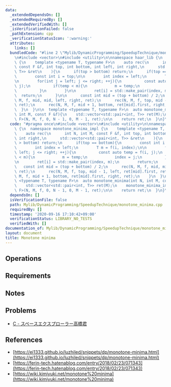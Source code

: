 ```yaml
---
data:
  _extendedDependsOn: []
  _extendedRequiredBy: []
  _extendedVerifiedWith: []
  _isVerificationFailed: false
  _pathExtension: cpp
  _verificationStatusIcon: ':warning:'
  attributes:
    links: []
  bundledCode: "#line 2 \"Mylib/DynamicProgramming/SpeedupTechnique/monotone_minima.cpp\"\
    \n#include <vector>\n#include <utility>\n\nnamespace haar_lib {\n  namespace monotone_minima_impl\
    \ {\n    template <typename T, typename F>\n    auto rec(\n      int N, int M,\
    \ const F &f, int top, int bottom, int left, int right,\n      std::vector<std::pair<int,\
    \ T>> &ret\n    ){\n      if(top > bottom) return;\n      if(top == bottom){\n\
    \        const int i = top;\n\n        int index = left;\n        T m = f(i, index);\n\
    \n        for(int j = left; j <= right; ++j){\n          const auto temp = f(i,\
    \ j);\n          if(temp < m){\n            m = temp;\n            index = j;\n\
    \          }\n        }\n\n        ret[i] = std::make_pair(index, m);\n      \
    \  return;\n      }\n\n      const int mid = (top + bottom) / 2;\n      rec(N,\
    \ M, f, mid, mid, left, right, ret);\n      rec(N, M, f, top, mid - 1, left, ret[mid].first,\
    \ ret);\n      rec(N, M, f, mid + 1, bottom, ret[mid].first, right, ret);\n  \
    \  }\n  }\n\n  template <typename T, typename F>\n  auto monotone_minima(int N,\
    \ int M, const F &f){\n    std::vector<std::pair<int, T>> ret(M);\n    monotone_minima_impl::rec<T,\
    \ F>(N, M, f, 0, N - 1, 0, M - 1, ret);\n\n    return ret;\n  }\n}\n"
  code: "#pragma once\n#include <vector>\n#include <utility>\n\nnamespace haar_lib\
    \ {\n  namespace monotone_minima_impl {\n    template <typename T, typename F>\n\
    \    auto rec(\n      int N, int M, const F &f, int top, int bottom, int left,\
    \ int right,\n      std::vector<std::pair<int, T>> &ret\n    ){\n      if(top\
    \ > bottom) return;\n      if(top == bottom){\n        const int i = top;\n\n\
    \        int index = left;\n        T m = f(i, index);\n\n        for(int j =\
    \ left; j <= right; ++j){\n          const auto temp = f(i, j);\n          if(temp\
    \ < m){\n            m = temp;\n            index = j;\n          }\n        }\n\
    \n        ret[i] = std::make_pair(index, m);\n        return;\n      }\n\n   \
    \   const int mid = (top + bottom) / 2;\n      rec(N, M, f, mid, mid, left, right,\
    \ ret);\n      rec(N, M, f, top, mid - 1, left, ret[mid].first, ret);\n      rec(N,\
    \ M, f, mid + 1, bottom, ret[mid].first, right, ret);\n    }\n  }\n\n  template\
    \ <typename T, typename F>\n  auto monotone_minima(int N, int M, const F &f){\n\
    \    std::vector<std::pair<int, T>> ret(M);\n    monotone_minima_impl::rec<T,\
    \ F>(N, M, f, 0, N - 1, 0, M - 1, ret);\n\n    return ret;\n  }\n}\n"
  dependsOn: []
  isVerificationFile: false
  path: Mylib/DynamicProgramming/SpeedupTechnique/monotone_minima.cpp
  requiredBy: []
  timestamp: '2020-09-16 17:10:42+09:00'
  verificationStatus: LIBRARY_NO_TESTS
  verifiedWith: []
documentation_of: Mylib/DynamicProgramming/SpeedupTechnique/monotone_minima.cpp
layout: document
title: Monotone minima
---
```


## Operations

## Requirements

## Notes

## Problems

- [C - スペースエクスプローラー高橋君](https://atcoder.jp/contests/colopl2018-final-open/tasks/colopl2018_final_c)

## References

- [https://ei1333.github.io/luzhiled/snippets/dp/monotone-minima.html](https://ei1333.github.io/luzhiled/snippets/dp/monotone-minima.html)
- [https://ferin-tech.hatenablog.com/entry/2018/02/23/071343](https://ferin-tech.hatenablog.com/entry/2018/02/23/071343)
- [https://wiki.kimiyuki.net/monotone%20minima](https://wiki.kimiyuki.net/monotone%20minima)
